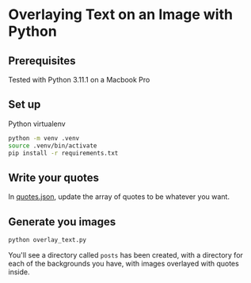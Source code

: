 # Overlaying Text on an Image with Python

## Prerequisites

Tested with Python 3.11.1 on a Macbook Pro

##  Set up

Python virtualenv

```zsh
python -m venv .venv
source .venv/bin/activate
pip install -r requirements.txt
```

## Write your quotes

In [quotes.json](./quotes.json), update the array of quotes to be whatever you want.

## Generate you images

```zsh
python overlay_text.py
```

You'll see a directory called `posts` has been created, with a directory for each of the backgrounds you have, with images overlayed with quotes inside.
